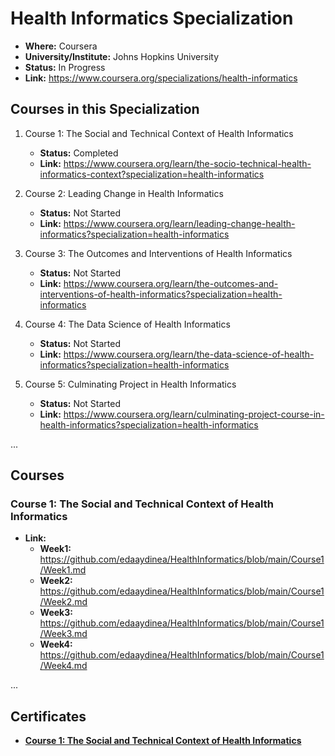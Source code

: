 # Health Informatics Specialization

- **Where:** Coursera
- **University/Institute:** Johns Hopkins University
- **Status:** In Progress
- **Link:** <https://www.coursera.org/specializations/health-informatics>

## Courses in this Specialization

1. Course 1: The Social and Technical Context of Health Informatics
   - **Status:** Completed
   - **Link:** <https://www.coursera.org/learn/the-socio-technical-health-informatics-context?specialization=health-informatics>

2. Course 2: Leading Change in Health Informatics
   - **Status:** Not Started
   - **Link:** <https://www.coursera.org/learn/leading-change-health-informatics?specialization=health-informatics>
  
3. Course 3: The Outcomes and Interventions of Health Informatics
   - **Status:** Not Started
   - **Link:** <https://www.coursera.org/learn/the-outcomes-and-interventions-of-health-informatics?specialization=health-informatics>
  
4. Course 4: The Data Science of Health Informatics
   - **Status:** Not Started
   - **Link:** <https://www.coursera.org/learn/the-data-science-of-health-informatics?specialization=health-informatics>
  
5. Course 5: Culminating  Project in Health Informatics
   - **Status:** Not Started
   - **Link:** <https://www.coursera.org/learn/culminating-project-course-in-health-informatics?specialization=health-informatics>

...

## Courses

### Course 1: The Social and Technical Context of Health Informatics

- **Link:** 
  - **Week1:**  <https://github.com/edaaydinea/HealthInformatics/blob/main/Course1/Week1.md>
  - **Week2:** <https://github.com/edaaydinea/HealthInformatics/blob/main/Course1/Week2.md>
  - **Week3:** <https://github.com/edaaydinea/HealthInformatics/blob/main/Course1/Week3.md>
  - **Week4:** <https://github.com/edaaydinea/HealthInformatics/blob/main/Course1/Week4.md>

...

## Certificates

- [**Course 1: The Social and Technical Context of Health Informatics**](https://coursera.org/share/b700e25856d088396c9329b9bb222176)
